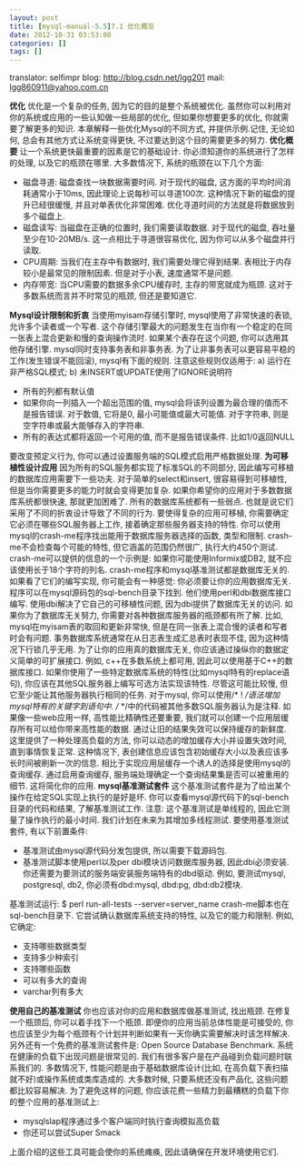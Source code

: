 ```yaml
---
layout: post
title: [mysql-manual-5.5]7.1 优化概览
date: 2012-10-31 03:53:00
categories: []
tags: []
---
```

translator: selfimpr
blog: http://blog.csdn.net/lgg201
mail: lgg860911@yahoo.com.cn


**优化**
优化是一个复杂的任务, 因为它的目的是整个系统被优化. 虽然你可以利用对你的系统或应用的一些认知做一些局部的优化, 但如果你想要更多的优化, 你就需要了解更多的知识.
本章解释一些优化Mysql的不同方式, 并提供示例.记住, 无论如何, 总会有其他方式让系统变得更快, 不过要达到这个目的需要更多的努力.
**优化概要**
让一个系统更快最重要的因素是它的基础设计. 你必须知道你的系统进行了怎样的处理, 以及它的瓶颈在哪里. 大多数情况下, 系统的瓶颈在以下几个方面:
- 磁盘寻道: 磁盘查找一块数据需要时间. 对于现代的磁盘, 这方面的平均时间消耗通常小于10ms, 因此理论上说每秒可以寻道100次. 这种情况下新的磁盘的提升已经很缓慢, 并且对单表优化非常困难. 优化寻道时间的方法就是将数据放到多个磁盘上.
- 磁盘读写: 当磁盘在正确的位置时, 我们需要读取数据. 对于现代的磁盘, 吞吐量至少在10-20MB/s. 这一点相比于寻道很容易优化, 因为你可以从多个磁盘并行读取.
- CPU周期: 当我们在主存中有数据时, 我们需要处理它得到结果. 表相比于内存较小是最常见的限制因素. 但是对于小表, 速度通常不是问题.
- 内存带宽: 当CPU需要的数据多余CPU缓存时, 主存的带宽就成为瓶颈. 这对于多数系统而言并不时常见的瓶颈, 但还是要知道它.

**Mysql设计限制和折衷**
当使用myisam存储引擎时, mysql使用了非常快速的表锁, 允许多个读者或一个写者. 这个存储引擎最大的问题发生在当你有一个稳定的在同一张表上混合更新和慢的查询操作流时. 如果某个表存在这个问题, 你可以选用其他存储引擎.
mysql同时支持事务表和非事务表. 为了让非事务表可以更容易平稳的工作(发生错误不能回滚), mysql有下面的规则. 注意这些规则仅适用于: a) 运行在非严格SQL模式; b) 未INSERT或UPDATE使用了IGNORE说明符
- 所有的列都有默认值
- 如果你向一列插入一个超出范围的值, mysql会将该列设置为最合理的值而不是报告错误. 对于数值, 它将是0, 最小可能值或最大可能值. 对于字符串, 则是空字符串或最大能够存入的字符串.
- 所有的表达式都将返回一个可用的值, 而不是报告错误条件. 比如1/0返回NULL

要改变预定义行为, 你可以通过设置服务端的SQL模式启用严格数据处理.
**为可移植性设计应用**
因为所有的SQL服务都实现了标准SQL的不同部分, 因此编写可移植的数据库应用需要下一些功夫. 对于简单的select和insert, 很容易得到可移植性, 但是当你需要更多的能力时就会变得更加复杂. 如果你希望你的应用对于多数数据库系统都很快速, 那就更加困难了.
所有的数据库系统都有一些弱点. 也就是说它们采用了不同的折衷设计导致了不同的行为.
要使得复杂的应用可移植, 你需要确定它必须在哪些SQL服务器上工作, 接着确定那些服务器支持的特性. 你可以使用mysql的crash-me程序找出能用于数据库服务器选择的函数, 类型和限制. crash-me不会检查每个可能的特性, 但它涵盖的范围仍然很广, 执行大约450个测试. crash-me可以提供的信息的一个示例是: 如果你可能使用Informix或DB2, 就不应该使用长于18个字符的列名.
crash-me程序和mysql基准测试都是数据库无关的. 如果看了它们的编写实现, 你可能会有一种感觉: 你必须要让你的应用数据库无关. 程序可以在mysql源码包的sql-bench目录下找到. 他们使用perl和dbi数据库接口编写. 使用dbi解决了它自己的可移植性问题, 因为dbi提供了数据库无关的访问.
如果你为了数据库无关努力, 你需要对各种数据库服务器的瓶颈都有所了解. 比如, mysql在myisam表的取回和更新非常快, 但是在同一张表上混合慢的读者和写者时会有问题. 事务数据库系统通常在从日志表生成汇总表时表现不佳, 因为这种情况下行锁几乎无用.
为了让你的应用真的数据库无关, 你应该通过操纵你的数据定义简单的可扩展接口. 例如, c++在多数系统上都可用, 因此可以使用基于C++的数据库接口.
如果你使用了一些特定数据库系统的特性(比如mysql特有的replace语句), 你应该在其他SQL服务器上编写可选方法实现该特性. 尽管这可能比较慢, 但它至少能让其他服务器执行相同的任务.
对于mysql, 你可以使用/* ! */语法增加mysql特有的关键字到语句中. /* */中的代码被其他多数SQL服务器认为是注释.
如果像一些web应用一样, 高性能比精确性还要重要, 我们就可以创建一个应用层缓存所有可以给你带来高性能的数据. 通过让旧的结果失效可以保持缓存的新鲜度. 这里提供了一种处理高负载的方法, 你可以动态的增加缓存大小并设置失效时间, 直到事情恢复正常.
这种情况下, 表创建信息应该包含初始缓存大小以及表应该多长时间被刷新一次的信息.
相比于实现应用层缓存一个诱人的选择是使用mysql的查询缓存. 通过启用查询缓存, 服务端处理确定一个查询结果集是否可以被重用的细节. 这将简化你的应用.
**mysql基准测试套件**
这个基准测试套件是为了给出某个操作在给定SQL实现上执行的是好是坏. 你可以查看mysql源代码下的sql-bench目录的代码和结果, 了解基准测试工作.
注意: 这个基准测试是单线程的, 因此它测量了操作执行的最小时间. 我们计划在未来为其增加多线程测试.
要使用基准测试套件, 有以下前置条件:
- 基准测试由mysql源代码分发包提供, 所以需要下载源码包.
- 基准测试脚本使用perl以及per dbi模块访问数据库服务器, 因此dbi必须安装. 你还需要为要测试的服务端安装服务端特有的dbd驱动. 例如, 要测试mysql, postgresql, db2, 你必须有dbd:mysql, dbd:pg, dbd:db2模块.

基准测试运行:
$ perl run-all-tests --server=server_name
crash-me脚本也在sql-bench目录下. 它尝试确认数据库系统支持的特性, 以及它的能力和限制. 例如, 它确定:
- 支持哪些数据类型
- 支持多少种索引
- 支持哪些函数
- 可以有多大的查询
- varchar列有多大

**使用自己的基准测试**
你也应该对你的应用和数据库做基准测试, 找出瓶颈. 在修复一个瓶颈后, 你可以着手找下一个瓶颈. 即便你的应用当前总体性能是可接受的, 你也应该至少为每个瓶颈有个计划并判断如果有一天你确实需要解决时该怎样解决.
另外还有一个免费的基准测试套件是: Open Source Database Benchmark.
系统在健康的负载下出现问题是很常见的. 我们有很多客户是在产品碰到负载问题时联系我们的. 多数情况下, 性能问题是由于基础数据库设计(比如, 在高负载下表扫描就不好)或操作系统或类库造成的. 大多数时候, 只要系统还没有产品化, 这些问题都比较容易解决.
为了避免这样的问题, 你应该花费一些精力到最糟糕的负载下你的整个应用的基准测试上:
- mysqlslap程序通过多个客户端同时执行查询模拟高负载
- 你还可以尝试Super Smack

上面介绍的这些工具可能会使你的系统瘫痪, 因此请确保在开发环境使用它们.

